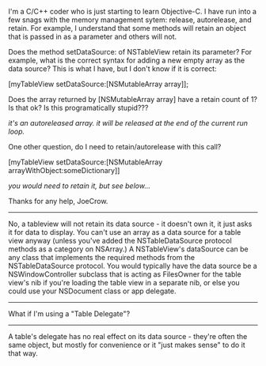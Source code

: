 I'm a C/C++ coder who is just starting to learn Objective-C.  I have run into a few snags with the memory management sytem: release, autorelease, and retain.  For example, I understand that some methods will retain an object that is passed in as a parameter and others will not.

Does the method setDataSource: of NSTableView retain its parameter?  For example, what is the correct syntax for adding a new empty array as the data source?  This is what I have, but I don't know if it is correct:
    
[myTableView setDataSource:[NSMutableArray array]];


Does the array returned by [NSMutableArray array] have a retain count of 1?  Is that ok?  Is this programatically stupid???

*it's an autoreleased array. it will be released at the end of the current run loop.*

One other question, do I need to retain/autorelease with this call?
    
[myTableView setDataSource:[NSMutableArray arrayWithObject:someDictionary]]


*you would need to retain it, but see below...*

Thanks for any help, JoeCrow.

----

No, a tableview will not retain its data source - it doesn't own it, it just asks it for data to display. You can't use an array as a data source for a table view anyway (unless you've added the NSTableDataSource protocol methods as a category on NSArray.) A NSTableView's dataSource can be any class that implements the required methods from the NSTableDataSource protocol. You would typically have the data source be a NSWindowController subclass that is acting as FilesOwner for the table view's nib if you're loading the table view in a separate nib, or else you could use your NSDocument class or app delegate. 

----
What if I'm using a "Table Delegate"?

----

A table's delegate has no real effect on its data source - they're often the same object, but mostly for convenience or it "just makes sense" to do it that way.

